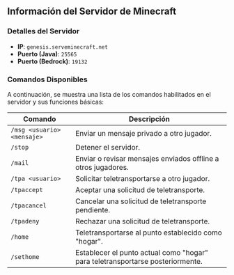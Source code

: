 ## Información del Servidor de Minecraft

### **Detalles del Servidor**
- **IP**: `genesis.serveminecraft.net`  
- **Puerto (Java)**: `25565`  
- **Puerto (Bedrock)**: `19132`

### **Comandos Disponibles**
A continuación, se muestra una lista de los comandos habilitados en el servidor y sus funciones básicas:

| **Comando**      | **Descripción**                                                                 |
|-------------------|--------------------------------------------------------------------------------|
| `/msg <usuario> <mensaje>` | Enviar un mensaje privado a otro jugador.                             |
| `/stop`          | Detener el servidor.                                                            |
| `/mail`          | Enviar o revisar mensajes enviados offline a otros jugadores.                   |
| `/tpa <usuario>` | Solicitar teletransportarse a otro jugador.                                     |
| `/tpaccept`      | Aceptar una solicitud de teletransporte.                                        |
| `/tpacancel`     | Cancelar una solicitud de teletransporte pendiente.                             |
| `/tpadeny`       | Rechazar una solicitud de teletransporte.                                       |
| `/home`          | Teletransportarse al punto establecido como "hogar".                            |
| `/sethome`       | Establecer el punto actual como "hogar" para teletransportarse posteriormente.  |
